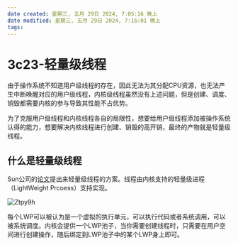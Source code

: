 ```yaml
---
date created: 星期三, 五月 29日 2024, 7:05:16 晚上
date modified: 星期三, 五月 29日 2024, 7:16:01 晚上
tags: 
---
```


# 3c23-轻量级线程

由于操作系统不知道用户级线程的存在，因此无法为其分配CPU资源，也无法产生中断唤醒对应的用户级线程，内核级线程虽然没有上述问题，但是创建、调度、销毁都需要内核的参与导致其性能不占优势。

为了克服用户级线程和内核线程各自的局限性，想要给用户级线程添加被操作系统认得的能力，想要解决内核线程进行创建、销毁的高开销，最终的产物就是轻量级线程。

## 什么是轻量级线程

Sun公司的[论文](https://www.usenix.org/legacy/publications/library/proceedings/sa92/stein.pdf)提出来轻量级线程的方案。线程由内核支持的轻量级进程（LightWeight Prcoess）支持实现。

![Ztpy9h](https://image.leehaoze.com/uPic/Ztpy9h.png)

每个LWP可以被认为是一个虚拟的执行单元，可以执行代码或者系统调用，可以被系统调度。内核会提供一个LWP池子，当你需要创建线程时，只需要在用户空间进行创建操作，随后绑定到LWP池子中的某个LWP身上即可。